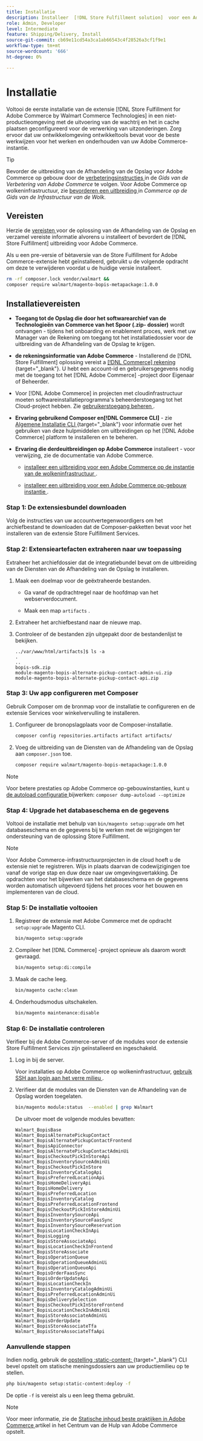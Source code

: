 ```yaml
---
title: Installatie
description: Installeer  [!DNL Store Fulfillment solution]  voor een Adobe Commerce storefront gebruikend Composer voor PHP.
role: Admin, Developer
level: Intermediate
feature: Shipping/Delivery, Install
source-git-commit: cb69e11cd54a3ca1ab66543c4f28526a3cf1f9e1
workflow-type: tm+mt
source-wordcount: '666'
ht-degree: 0%

---
```



# Installatie

Voltooi de eerste installatie van de extensie [!DNL Store Fulfillment for Adobe Commerce by Walmart Commerce Technologies] in een niet-productieomgeving met de uitvoering van de wachtrij en het in cache plaatsen geconfigureerd voor de verwerking van uitzonderingen. Zorg ervoor dat uw ontwikkelomgeving ontwikkeltools bevat voor de beste werkwijzen voor het werken en onderhouden van uw Adobe Commerce-instantie.

>[!TIP]
>
>Bevorder de uitbreiding van de Afhandeling van de Opslag voor Adobe Commerce op gebouw door de [ verbeteringsinstructies ](https://experienceleague.adobe.com/docs/commerce-operations/upgrade-guide/modules/upgrade.html) in de _Gids van de Verbetering van Adobe Commerce_ te volgen. Voor Adobe Commerce op wolkeninfrastructuur, zie [ bevorderen een uitbreiding ](https://experienceleague.adobe.com/docs/commerce-cloud-service/user-guide/configure-store/extensions.html#upgrade-an-extension) in *Commerce op de Gids van de Infrastructuur van de Wolk*.

## Vereisten

Herzie de [ vereisten ](solution-requirements.md) voor de oplossing van de Afhandeling van de Opslag en verzamel vereiste informatie alvorens u installeert of bevordert de [!DNL Store Fulfillment] uitbreiding voor Adobe Commerce.

Als u een pre-versie of bètaversie van de Store Fulfillment for Adobe Commerce-extensie hebt geïnstalleerd, gebruikt u de volgende opdracht om deze te verwijderen voordat u de huidige versie installeert.

```bash
rm -rf composer.lock vendor/walmart &&
composer require walmart/magento-bopis-metapackage:1.0.0
```

## Installatievereisten

- **Toegang tot de Opslag die door het softwarearchief van de Technologieën van Commerce van het Spoor (.zip- dossier)** wordt ontvangen - tijdens het onboarding en enablement proces, werk met uw Manager van de Rekening om toegang tot het installatiedossier voor de uitbreiding van de Afhandeling van de Opslag te krijgen.

- **de rekeningsinformatie van Adobe Commerce** - Installerend de [!DNL Store Fulfillment] oplossing vereist a [[!DNL Commerce]  rekening ](https://experienceleague.adobe.com/en/docs/commerce-admin/start/commerce-account/commerce-account-create) {target="_blank"}. U hebt een account-id en gebruikersgegevens nodig met de toegang tot het [!DNL Adobe Commerce] -project door Eigenaar of Beheerder.

- Voor [!DNL Adobe Commerce] in projecten met cloudinfrastructuur moeten softwareinstallatieprogramma&#39;s beheerderstoegang tot het Cloud-project hebben. Zie [ gebruikerstoegang beheren ](https://experienceleague.adobe.com/en/docs/commerce-cloud-service/user-guide/project/user-access).

- **Ervaring gebruikend Composer en[!DNL Commerce CLI]** - zie [ Algemene Installatie CLI ](https://experienceleague.adobe.com/en/docs/commerce-operations/installation-guide/tutorials/extensions) {target="_blank"} voor informatie over het gebruiken van deze hulpmiddelen om uitbreidingen op het [!DNL Adobe Commerce] platform te installeren en te beheren.

- **Ervaring die derdeuitbreidingen op Adobe Commerce** installeert - voor verwijzing, zie de documentatie van Adobe Commerce.

   - [ installeer een uitbreiding voor een Adobe Commerce op de instantie van de wolkeninfrastructuur ](https://experienceleague.adobe.com/en/docs/commerce-cloud-service/user-guide/configure-store/extensions#install-an-extension).

   - [ installeer een uitbreiding voor een Adobe Commerce op-gebouw instantie ](https://experienceleague.adobe.com/en/docs/commerce-operations/installation-guide/tutorials/extensions).

### Stap 1: De extensiesbundel downloaden

Volg de instructies van uw accountvertegenwoordigers om het archiefbestand te downloaden dat de Composer-pakketten bevat voor het installeren van de extensie Store Fulfillment Services.

### Stap 2: Extensieartefacten extraheren naar uw toepassing

Extraheer het archiefdossier dat de integratiebundel bevat om de uitbreiding van de Diensten van de Afhandeling van de Opslag te installeren.

1. Maak een doelmap voor de geëxtraheerde bestanden.

   - Ga vanaf de opdrachtregel naar de hoofdmap van het webserverdocument.

   - Maak een map `artifacts` .

1. Extraheer het archiefbestand naar de nieuwe map.

1. Controleer of de bestanden zijn uitgepakt door de bestandenlijst te bekijken.

   ```
   ../var/www/html/artifacts]$ ls -a
   .
   ..
   bopis-sdk.zip
   module-magento-bopis-alternate-pickup-contact-admin-ui.zip
   module-magento-bopis-alternate-pickup-contact-api.zip
   ```

### Stap 3: Uw app configureren met Composer

Gebruik Composer om de bronmap voor de installatie te configureren en de extensie Services voor winkelvervulling te installeren.

1. Configureer de bronopslagplaats voor de Composer-installatie.

   ```bash
   composer config repositories.artifacts artifact artifacts/
   ```

1. Voeg de uitbreiding van de Diensten van de Afhandeling van de Opslag aan `composer.json` toe.

   ```bash
   composer require walmart/magento-bopis-metapackage:1.0.0
   ```

>[!NOTE]
>
>Voor betere prestaties op Adobe Commerce op-gebouwinstanties, kunt u [ de autoload configuratie ](https://experienceleague.adobe.com/docs/commerce-operations/performance-best-practices/deployment-flow.html#update-the-autoloader) bijwerken: `composer dump-autoload --optimize`

### Stap 4: Upgrade het databaseschema en de gegevens

Voltooi de installatie met behulp van `bin/magento setup:upgrade` om het databaseschema en de gegevens bij te werken met de wijzigingen ter ondersteuning van de oplossing Store Fulfillment.

>[!NOTE]
>
>Voor Adobe Commerce-infrastructuurprojecten in de cloud hoeft u de extensie niet te registreren. Wijs in plaats daarvan de codewijzigingen toe vanaf de vorige stap en duw deze naar uw omgevingsvertakking. De opdrachten voor het bijwerken van het databaseschema en de gegevens worden automatisch uitgevoerd tijdens het proces voor het bouwen en implementeren van de cloud.

### Stap 5: De installatie voltooien

1. Registreer de extensie met Adobe Commerce met de opdracht `setup:upgrade` Magento CLI.

   ```bash
   bin/magento setup:upgrade
   ```

1. Compileer het [!DNL Commerce] -project opnieuw als daarom wordt gevraagd.

   ```bash
   bin/magento setup:di:compile
   ```

1. Maak de cache leeg.

   ```bash
   bin/magento cache:clean
   ```

1. Onderhoudsmodus uitschakelen.

   ```bash
   bin/magento maintenance:disable
   ```

### Stap 6: De installatie controleren

Verifieer bij de Adobe Commerce-server of de modules voor de extensie Store Fulfillment Services zijn geïnstalleerd en ingeschakeld.

1. Log in bij de server.

   Voor installaties op Adobe Commerce op wolkeninfrastructuur, [ gebruik SSH aan login aan het verre milieu ](https://experienceleague.adobe.com/en/docs/commerce-cloud-service/user-guide/develop/secure-connections#ssh).

1. Verifieer dat de modules van de Diensten van de Afhandeling van de Opslag worden toegelaten.

   ```bash
   bin/magento module:status  --enabled | grep Walmart
   ```

   De uitvoer moet de volgende modules bevatten:

   ```
   Walmart_BopisBase
   Walmart_BopisAlternatePickupContact
   Walmart_BopisAlternatePickupContactFrontend
   Walmart_BopisApiConnector
   Walmart_BopisAlternatePickupContactAdminUi
   Walmart_BopisCheckoutPickInStoreApi
   Walmart_BopisInventorySourceAdminUi
   Walmart_BopisCheckoutPickInStore
   Walmart_BopisInventoryCatalogApi
   Walmart_BopisPreferredLocationApi
   Walmart_BopisHomeDeliveryApi
   Walmart_BopisHomeDelivery
   Walmart_BopisPreferredLocation
   Walmart_BopisInventoryCatalog
   Walmart_BopisPreferredLocationFrontend
   Walmart_BopisCheckoutPickInStoreAdminUi
   Walmart_BopisInventorySourceApi
   Walmart_BopisInventorySourceFaasSync
   Walmart_BopisInventorySourceReservation
   Walmart_BopisLocationCheckInApi
   Walmart_BopisLogging
   Walmart_BopisStoreAssociateApi
   Walmart_BopisLocationCheckInFrontend
   Walmart_BopisStoreAssociate
   Walmart_BopisOperationQueue
   Walmart_BopisOperationQueueAdminUi
   Walmart_BopisOperationQueueApi
   Walmart_BopisOrderFaasSync
   Walmart_BopisOrderUpdateApi
   Walmart_BopisLocationCheckIn
   Walmart_BopisInventoryCatalogAdminUi
   Walmart_BopisPreferredLocationAdminUi
   Walmart_BopisDeliverySelection
   Walmart_BopisCheckoutPickInStoreFrontend
   Walmart_BopisLocationCheckInAdminUi
   Walmart_BopisStoreAssociateAdminUi
   Walmart_BopisOrderUpdate
   Walmart_BopisStoreAssociateTfa
   Walmart_BopisStoreAssociateTfaApi
   ```

### Aanvullende stappen

Indien nodig, gebruik de [ opstelling :static-content: ](https://experienceleague.adobe.com/en/docs/commerce-operations/tools/cli-reference/commerce-on-premises) {target="_blank"} CLI bevel opstelt om statische meningsdossiers aan uw productiemilieu op te stellen.

```bash
php bin/magento setup:static-content:deploy -f
```

De optie `-f` is vereist als u een leeg thema gebruikt.

>[!NOTE]
>
>Voor meer informatie, zie de [ Statische inhoud beste praktijken in Adobe Commerce ](https://experienceleague.adobe.com/docs/commerce-operations/implementation-playbook/best-practices/development/static-content-deployment.html) artikel in het Centrum van de Hulp van Adobe Commerce opstelt.


